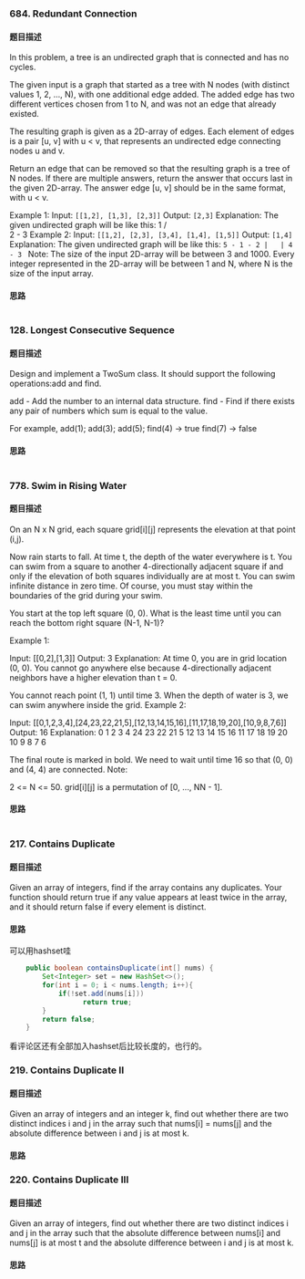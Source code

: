 ### 684. Redundant Connection
#### 题目描述

In this problem, a tree is an undirected graph that is connected and has no cycles.

The given input is a graph that started as a tree with N nodes (with distinct values 1, 2, ..., N), with one additional edge added. The added edge has two different vertices chosen from 1 to N, and was not an edge that already existed.

The resulting graph is given as a 2D-array of edges. Each element of edges is a pair [u, v] with u < v, that represents an undirected edge connecting nodes u and v.

Return an edge that can be removed so that the resulting graph is a tree of N nodes. If there are multiple answers, return the answer that occurs last in the given 2D-array. The answer edge [u, v] should be in the same format, with u < v.

Example 1:
Input: `[[1,2], [1,3], [2,3]]`
Output: `[2,3]`
Explanation: The given undirected graph will be like this:
  1
 / \
2 - 3
Example 2:
Input: `[[1,2], [2,3], [3,4], [1,4], [1,5]]`
Output: `[1,4]`
Explanation: The given undirected graph will be like this:
`5 - 1 - 2
     |   |
     4 - 3
`
Note:
The size of the input 2D-array will be between 3 and 1000.
Every integer represented in the 2D-array will be between 1 and N, where N is the size of the input array.


#### 思路

``` java

```


### 128. Longest Consecutive Sequence
#### 题目描述
Design and implement a TwoSum class. It should support the following operations:add and find.

add - Add the number to an internal data structure.
find - Find if there exists any pair of numbers which sum is equal to the value.

For example,
add(1); add(3); add(5);
find(4) -> true
find(7) -> false

#### 思路


``` java

``` 
### 778. Swim in Rising Water
#### 题目描述

On an N x N grid, each square grid[i][j] represents the elevation at that point (i,j).

Now rain starts to fall. At time t, the depth of the water everywhere is t. You can swim from a square to another 4-directionally adjacent square if and only if the elevation of both squares individually are at most t. You can swim infinite distance in zero time. Of course, you must stay within the boundaries of the grid during your swim.

You start at the top left square (0, 0). What is the least time until you can reach the bottom right square (N-1, N-1)?

Example 1:

Input: [[0,2],[1,3]]
Output: 3
Explanation:
At time 0, you are in grid location (0, 0).
You cannot go anywhere else because 4-directionally adjacent neighbors have a higher elevation than t = 0.

You cannot reach point (1, 1) until time 3.
When the depth of water is 3, we can swim anywhere inside the grid.
Example 2:

Input: [[0,1,2,3,4],[24,23,22,21,5],[12,13,14,15,16],[11,17,18,19,20],[10,9,8,7,6]]
Output: 16
Explanation:
 0  1  2  3  4
24 23 22 21  5
12 13 14 15 16
11 17 18 19 20
10  9  8  7  6

The final route is marked in bold.
We need to wait until time 16 so that (0, 0) and (4, 4) are connected.
Note:

2 <= N <= 50.
grid[i][j] is a permutation of [0, ..., NN - 1].

#### 思路

``` java

```


### 217. Contains Duplicate
#### 题目描述
Given an array of integers, find if the array contains any duplicates. Your function should return true if any value appears at least twice in the array, and it should return false if every element is distinct.
#### 思路
可以用hashset哇
```java
    public boolean containsDuplicate(int[] nums) {
        Set<Integer> set = new HashSet<>();
        for(int i = 0; i < nums.length; i++){
            if(!set.add(nums[i])) 
                  return true;
        }
        return false;
    }
```
看评论区还有全部加入hashset后比较长度的，也行的。

### 219. Contains Duplicate II
#### 题目描述
Given an array of integers and an integer k, find out whether there are two distinct indices i and j in the array such that nums[i] = nums[j] and the absolute difference between i and j is at most k.
#### 思路

### 220. Contains Duplicate III
#### 题目描述
Given an array of integers, find out whether there are two distinct indices i and j in the array such that the absolute difference between nums[i] and nums[j] is at most t and the absolute difference between i and j is at most k.
#### 思路
